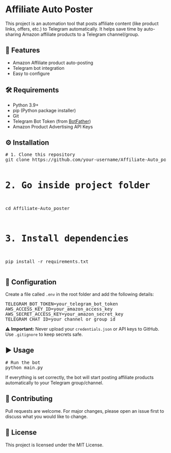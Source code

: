 <h1>Affiliate Auto Poster</h1>

<p>
This project is an automation tool that posts affiliate content (like product links, offers, etc.) to Telegram automatically.
It helps save time by auto-sharing Amazon affiliate products to a Telegram channel/group.
</p>

<h2>🚀 Features</h2>
<ul>
  <li>Amazon Affiliate product auto-posting</li>
  <li>Telegram bot integration</li>
  <li>Easy to configure</li>
</ul>

<h2>🛠️ Requirements</h2>
<ul>
  <li>Python 3.9+</li>
  <li>pip (Python package installer)</li>
  <li>Git</li>
  <li>Telegram Bot Token (from <a href="https://t.me/BotFather" target="_blank">BotFather</a>)</li>
  <li>Amazon Product Advertising API Keys</li>
</ul>

<h2>⚙️ Installation</h2>
<pre>
# 1. Clone this repository
git clone https://github.com/your-username/Affiliate-Auto_poster.git

# 2. Go inside project folder
cd Affiliate-Auto_poster

# 3. Install dependencies
pip install -r requirements.txt
</pre>

<h2>🔑 Configuration</h2>
<p>
Create a file called <code>.env</code> in the root folder and add the following details:
</p>

<pre>
TELEGRAM_BOT_TOKEN=your_telegram_bot_token
AWS_ACCESS_KEY_ID=your_amazon_access_key
AWS_SECRET_ACCESS_KEY=your_amazon_secret_key
TELEGRAM_CHAT_ID=your_channel_or_group_id
</pre>

<p>
⚠️ <b>Important:</b> Never upload your <code>credentials.json</code> or API keys to GitHub.
Use <code>.gitignore</code> to keep secrets safe.
</p>

<h2>▶️ Usage</h2>
<pre>
# Run the bot
python main.py
</pre>

<p>
If everything is set correctly, the bot will start posting affiliate products automatically to your Telegram group/channel.
</p>

<h2>🤝 Contributing</h2>
<p>
Pull requests are welcome. For major changes, please open an issue first to discuss what you would like to change.
</p>

<h2>📜 License</h2>
<p>
This project is licensed under the MIT License.
</p>
